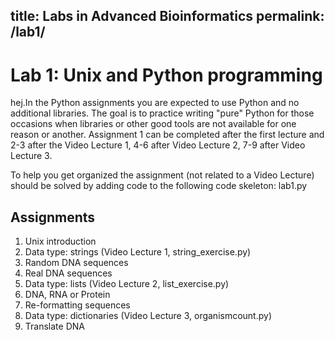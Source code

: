 title: Labs in Advanced Bioinformatics
permalink: /lab1/
---


# ​​Lab 1: Unix and Python programming
hej.In the Python assignments you are expected to use Python and no additional libraries. The goal is to practice writing "pure" Python for those occasions when libraries or other good tools are not available for one reason or another. Assignment 1 can be completed after the first lecture and 2-3 after the Video Lecture 1, 4-6 after Video Lecture 2, 7-9 after Video Lecture 3.

To help you get organized the assignment (not related to a Video Lecture)​ should be solved by adding code to the following code skeleton: lab1.py​

## Assignments

1. Unix introduction
2. Data type: strings​ (Video Lecture 1, string_exercise.py)
3. Random DNA sequences ​​
4. Real DNA sequences​ ​ 
5. Data type: lists  (Video Lecture 2, list_exercise.py)
6. DNA, RNA or Protein
7. Re-formatting sequences​
8. Data type: dictionaries​ (Video Lecture 3, organismcount.py)
9. Translate DNA


